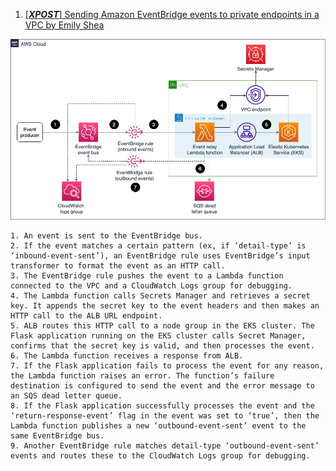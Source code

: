 
1. [[_**XPOST**_] Sending Amazon EventBridge events to private endpoints in a VPC by Emily Shea](https://aws.amazon.com/blogs/compute/sending-amazon-eventbridge-events-to-private-endpoints-in-a-vpc/)

<img src="./images/amazon-eventbridge-targets-private-endpoints-1.png" title="amazon-eventbridge-targets-private-endpoints" width="900"/>

    1. An event is sent to the EventBridge bus.
    2. If the event matches a certain pattern (ex, if ‘detail-type’ is ‘inbound-event-sent’), an EventBridge rule uses EventBridge’s input transformer to format the event as an HTTP call.
    3. The EventBridge rule pushes the event to a Lambda function connected to the VPC and a CloudWatch Logs group for debugging.
    4. The Lambda function calls Secrets Manager and retrieves a secret key. It appends the secret key to the event headers and then makes an HTTP call to the ALB URL endpoint.
    5. ALB routes this HTTP call to a node group in the EKS cluster. The Flask application running on the EKS cluster calls Secret Manager, confirms that the secret key is valid, and then processes the event.
    6. The Lambda function receives a response from ALB.
    7. If the Flask application fails to process the event for any reason, the Lambda function raises an error. The function’s failure destination is configured to send the event and the error message to an SQS dead letter queue.
    8. If the Flask application successfully processes the event and the ‘return-response-event’ flag in the event was set to ‘true’, then the Lambda function publishes a new ‘outbound-event-sent’ event to the same EventBridge bus.
    9. Another EventBridge rule matches detail-type ‘outbound-event-sent’ events and routes these to the CloudWatch Logs group for debugging.
